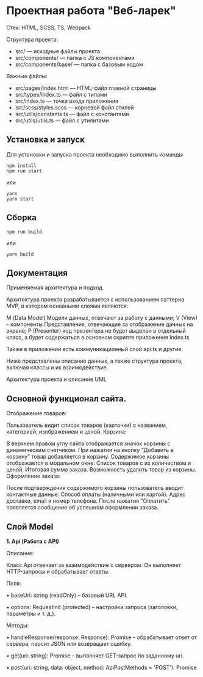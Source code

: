# Проектная работа "Веб-ларек"

Стек: HTML, SCSS, TS, Webpack

Структура проекта:
- src/ — исходные файлы проекта
- src/components/ — папка с JS компонентами
- src/components/base/ — папка с базовым кодом

Важные файлы:
- src/pages/index.html — HTML-файл главной страницы
- src/types/index.ts — файл с типами
- src/index.ts — точка входа приложения
- src/scss/styles.scss — корневой файл стилей
- src/utils/constants.ts — файл с константами
- src/utils/utils.ts — файл с утилитами

## Установка и запуск
Для установки и запуска проекта необходимо выполнить команды

```
npm install
npm run start
```

или

```
yarn
yarn start
```
## Сборка

```
npm run build
```

или

```
yarn build
```

## Документация

Применяемая архитектура и подход.

Архитектура проекта разрабатывается с использованием паттерна MVP, в котором основными слоями являются:

М (Data Model) Модели данных, отвечают за работу с данными;
V (View) - компоненты Представления, отвечающие за отображение данных на экране;
P (Presenter) код презентера не будет выделен в отдельный класс, а будет содержаться в основном скрипте приложения Index.ts

Также в приложении есть коммуникационный слой api.ts и другие.

Ниже представлены описание данных, а также структура проекта, включая классы и их взаимодействие.

Архитектура проекта и описание UML

## Основной функционал сайта.

Отображение товаров:

Пользователь видит список товаров (карточки) с названием, категорией, изображением и ценой.
Корзина:

В верхнем правом углу сайта отображается значок корзины с динамическим счетчиком.
При нажатии на кнопку "Добавить в корзину" товар добавляется в корзину.
Содержимое корзины отображается в модальном окне:
Список товаров с их количеством и ценой.
Итоговая сумма заказа.
Возможность удалить товар из корзины.
Оформление заказа:

После подтверждения содержимого корзины пользователь вводит контактные данные:
Способ оплаты (наличными или картой).
Адрес доставки, email и номер телефона.
После нажатия "Оплатить" появляется сообщение об успешном оформлении заказа.


## Слой Model

**1. Api (Работа с API)**

Описание:

Класс Api отвечает за взаимодействие с сервером. Он выполняет HTTP-запросы и обрабатывает ответы.

Поля:

•	baseUrl: string (readOnly) – базовый URL API.

•	options: RequestInit (protected) – настройки запроса (заголовки, параметры и т. д.).

Методы:

•	handleResponse(response: Response): Promise<object> – обрабатывает ответ от сервера, парсит JSON или возвращает ошибку.

•	get(uri: string): Promise<object> – выполняет GET-запрос по заданному uri.

•	post(uri: string, data: object, method: ApiPostMethods = 'POST'): Promise<object> – отправляет POST, PUT или DELETE-запрос, принимает uri, данные и тип метода.

**2. LarekApi (Работа с API WebLarek)**

Описание:

Класс LarekApi выполняет взаимодействие с сервером WebLarek, загружает товары и оформляет заказы. Наследует класс Api и реализует интерфейс ILarekApi. Конструктор класса принимает URL-адрес хоста cdn, базовый URL-адрес baseUrl и опции для запроса options. В конструкторе вызывается конструктор родительского класса Api с переданными параметрами.

Поля:

•	cdn: string (readonly) – URL для получения изображений товаров.

Методы:

•	getProducts(): Promise<Product[]> – получает список товаров с сервера.

•	getProduct(id: string): Promise<Product> – получает данные конкретного товара.

•	createOrder(orderData: OrderData): Promise<OrderResponse> – отправляет заказ и получает ответ от сервера.

**3. Model<T> (Базовая модель)**

Описание:

Базовая модель - абстрактный класс для работы с данными.

Поля:

•	constructor(data: Partial<T>, protected events: IEvents) - принимает данные для хранения/передачи и эвент эмиттер.

Методы:

•	emitChanges(event: string, payload?: object) – вызывает эвент.
 
**4. BasketModel (Корзина)**

Описание:

Хранит и управляет товарами в корзине. Наследуется от abstract class Model<T>. При изменении данных в BasketModel (например, добавлении товара), BasketView обновляет интерфейс.

Поля:

•	items: Map<string, { price: number}> – Map, где ключ – id товара

Методы:

•	add(id: string) – добавляет товар в корзину 

•	remove(id: string) – удаляет товар

•	setTotal(): number – возвращает общую сумму товаров в корзине.

•	clearBasket() – очищает корзину.

•	basketCounter() – возвращает количество товаров.

**6. CatalogModel (Каталог товаров)**

Описание:

Управляет списком товаров. Наследуется от abstract class Model<T>.

Поля:

•	items: IProduct[] – массив товаров.

Методы:

•	setItems(items: IProduct[]) – загружает список товаров.

•	getProduct(id: string): IProduct – получает товар по id.
 
**7. OrderModel (Модель заказа)**

Описание:

Хранит данные о заказе и обновляет их. Включает информацию о способе оплаты, адресе доставки, контактных данных пользователя и списке товаров. Наследуется от abstract class Model<T>.

Поля:

•	id: string – идентификатор заказа.

•	total: number | null – сумма заказа.

•	error?: string – ошибка (если есть).

•	payment?: PaymentMethod – выбранный метод оплаты.

•	address: string – адрес доставки.

•	phone: number – номер телефона пользователя.

•	email: string – email пользователя.

•	items: string[] – список идентификаторов товаров в заказе.

Методы:

•	validateContacts(): boolean – проверяет, заполнены ли телефон и email.

•	validateOrder(): boolean – проверяет корректность заказа (адрес + контактные данные).

•	setOrderField(field: keyof IOrderModel, value: string | number | PaymentMethod): void – обновляет указанное поле формы. Параметр field может быть одним из ключей интерфейса IOrderModel, а value – значением соответствующего типа.

## Слой Presenter

**9. EventEmitter (Брокер событий)**

Описание:

Класс EventEmitter управляет событиями, реализует паттерн "Observer" (Наблюдатель).

Поля:

•	_events: Map<EventName, Set<Subscriber>> – хранилище событий и подписчиков.

Методы:

•	on(eventName: EventName, callback: (event: T) => void) – подписка на событие.

•	off(eventName: EventName, callback: Subscriber) – удаление подписки.

•	emit(eventName: string, data?: T) – уведомление подписчиков.

•	onAll(callback: (event: EmitterEvent) => void) – подписка на все события.

•	offAll() – удаление всех подписчиков.

•	trigger(eventName: string, context?: Partial<T>) – генерирует событие с указанными параметрами.
 

## Слой View

**10. Component<T> (Базовый UI-компонент)**

Описание:

Абстрактный класс, который является базовым компонентом, служащим основой для всех UI-компонентов. Управляет взаимодействием с DOM и обновлением данных. Конструктор принимает один параметр - контейнер типа HTMLElement, в котором компонент будет рендериться.

Поля:

•	events: IEvents (protected) – объект событий для управления подписками и отправкой событий.

Методы:

•	toggleClass(element: HTMLElement, className: string, force?: boolean): void – добавляет или удаляет CSS-класс у элемента.

•	setText(element: HTMLElement, value: unknown): void – устанавливает текстовое содержимое элемента.

•	setDisabled(element: HTMLElement, state: boolean): void – блокирует или разблокирует элемент.

•	setHidden(element: HTMLElement): void – скрывает элемент (display: none).

•	setVisible(element: HTMLElement): void – показывает элемент.

•	setImage(element: HTMLImageElement, src: string, alt?: string): void – устанавливает изображение для img.

•	render(data?: Partial<T>): HTMLElement – абстрактный метод для рендеринга компонента (реализуется в наследниках).

**11. PageView (Представление страницы)**

Описание:

Управляет отображением карточек товаров и корзины. Получает данные о товарах через метод setItems и отображает их на странице. Наследуется от Component<T>.

Поля:

•	basketCounter: HTMLElement – счетчик товаров в корзине.

•	galleryContainer: HTMLElement – контейнер карточек.

•	basketButton: HTMLElement – кнопка корзины.

Методы:

•	basketCounter(): void – обновляет счетчик корзины, получая данные из модели корзины (BasketModel).

•	renderCards(items: IProduct[]): void – отрисовывает товары на странице. Принимает массив товаров (items) и создает карточки для каждого товара.
 
**12. BasketView (Представление корзины)**

Описание:

Отвечает за отображение товаров в корзине. Получает данные о товарах в корзине через метод setItems и отображает их в модальном окне. Наследуется от Component<T>.

Поля:

• template: HTMLTemplateElement - Статическое поле, которое содержит HTML-шаблон корзины.
•	list, total, checkoutButton: HTMLElement – элементы интерфейса.

Методы:
•	constructor(container: HTMLElement, events: IEvents) - инициализирует компонент, связывая его с DOM-элементом (container) и объектом событий (events) для управления отображением и обработкой пользовательских действий.

•	setTotal(): number – обновляет сумму товаров в корзине, получая данные из модели корзины (BasketModel).

•	setItems(items: Map<string, { price: number }>): void – принимает данные о товарах в корзине и отображает их.

• render(): HTMLElement - отвечает за создание DOM-элемента (или его обновление) на основе текущего состояния данных.

•	setCheckoutButtonState(enabled: boolean): void - Управляет состоянием кнопки "оформить заказ" (включает или выключает её)
 
**13. OrderView (Форма заказа Представление)**

Описание:

Отображает и обрабатывает форму заказа. Управляет вводом данных пользователя, таких как способ оплаты и адрес доставки. Пользователь вводит адрес вручную, а данные передаются в модель заказа (OrderModel). Наследуется от PopupView<T>.

Поля:

•	payment: PaymentMethod – способ оплаты.

•	address: HTMLElement – поле адреса.

•	button: HTMLButtonElement – кнопка оформления заказа (Далее).

Методы:
•	constructor(container: HTMLElement, events: IEvents) - инициализирует компонент, связывая его с DOM-элементом (container) и объектом событий (events) для управления отображением и обработкой пользовательских действий.

•	setPaymentMethod(method: PaymentMethod): void – устанавливает способ оплаты, получая данные из модели заказа (OrderModel).

•	setAddressValue(address: string): void – Устанавливает значение в поле адреса.

•	setSubmitEnabled(state: boolean): void - Управляет состоянием кнопки Далее (активна/неактивна)

•	showErrors(errors: string[]): void - Отображает переданные сообщения об ошибках
 
**14. PopupView<T> (Модальное окно Представление)**

Описание:

Абстрактный класс для всплывающих окон. Получает данные через метод render и отображает их в модальном окне. Наследуется от Component<T>.

Поля:

•	closeButton: HTMLButtonElement (protected) – кнопка закрытия.

•	content: HTMLElement (protected) – содержимое окна.

Методы:

•	open(): void – открывает окно.

•	close(): void – закрывает окно.

•	render(data?: object): HTMLElement – отображает содержимое окна, принимая данные через параметр data.
 
**15. ContactsView (Форма контактов Представление)**

Описание:

Обрабатывает ввод телефона и email, которые пользователь вводит вручную. Управляет передачей этих данных в модель контактов (OrderModel). Наследуется от PopupView<T>.

Поля:

•	phoneInput: HTMLInputElement – поле для ввода номера телефона.

•	emailInput: HTMLInputElement – поле для ввода email.

•	button: HTMLButtonElement – кнопка подтверждения ввода контактных данных (Далее).

Методы:

•	constructor(container: HTMLElement, events: IEvents) - инициализирует компонент, связывая его с DOM-элементом (container) и объектом событий (events) для управления отображением и обработкой пользовательских действий. При изменении полей генерирует события:
contacts:phone-changed (с текущим значением), contacts:email-changed. При клике на кнопку - contacts:submit.

•	setPhoneValue(value: string): void - Устанавливает отображаемое значение в поле телефона

•	setEmailValue(value: string): void - Устанавливает отображаемое значение в поле email

•	setSubmitEnabled(state: boolean): void - Управляет состоянием кнопки Далее (активна/неактивна)

•	showErrors(errors: string[]): void - Отображает переданные сообщения об ошибках
 
**16. OrderResultView (Результат заказа Представление)**

Описание:

Отображает информацию о заказе. Наследуется от PopupView<T>.

Поля:

•	id: HTMLElement – элемент для отображения идентификатора заказа.

•	total: HTMLElement – элемент для отображения общей суммы заказа.

•	error?: HTMLElement – элемент для отображения ошибки (если есть).

•	button: HTMLElement – кнопка для возвращения на главный экран.

Методы:

•	constructor(container: HTMLElement, events: IEvents)

•	setTotal(): number – отображает сумму заказа, получает данные из OrderModel.

**17. CardView (Отображение карточки товара)**

Описание:

Отвечает за отображение товара в виде карточки. Карточка может иметь три представления: базовая страница, превью и полная карточка. В зависимости от типа представления, на карточке могут отображаться не все поля. Карточка создается из шаблона (template), а ее добавление в DOM управляется презентером. Наследуется от Component<T>.

Поля:

•	title: HTMLElement – заголовок товара.

•	image?: HTMLImageElement – изображение товара.

•	price: HTMLElement – цена товара.

•	description?: HTMLElement - описание товара (только для превью).

•	category?: HTMLElement – категория товара.

•	button?: HTMLButtonElement – кнопка добавления товара в корзину (только для превью).

•	index?: HTMLElement - порядковый номер товара в корзине (только для корзины).

Методы:

•	constructor(container: HTMLElement, actions?: ICardActions) - Инициализирует карточку товара, связывая её с DOM-элементом (container) и опциональными действиями (actions) для обработки кликов и других взаимодействий.

**18. type CardViewType = 'catalog' | 'preview' | 'basket' // как будет выглядеть карточка товара**

## Описание событий

 "product:add-to-cart"  Добавление товара в корзину

 "product:remove-from-cart"  Удаление товара из корзины

 "cart:clear"   Очистка корзины

 "cart:update-counter"   Обновление количества товаров в корзине

 "cart:calculate-total"   Пересчет суммы товаров в корзине

 "order:submit"   Отправка заказа

 "order:success"   Успешное оформление заказа

 "order:error"   Ошибка при оформлении заказа

 "order:update-status"   Обновление статуса заказа

 "form:validate"   Проверка валидности формы

 "form:update"   Обновление данных в форме заказа

 "popup:open"   Открытие всплывающего окна

 "popup:close"   Закрытие всплывающего окна

 "contacts:update"   Обновление контактных данных

 "contacts:phone-changed" (с текущим значением) При изменении полей генерирует события

 "contacts:email-changed" При изменении полей генерирует события

 "contacts:submit" При клике на кнопку

 "contacts:validate"   Валидация контактной информации

 "payment:select-method"   Выбор метода оплаты

 "page:render-products"   Отрисовка товаров на странице

 "page:render-cart"   Отрисовка содержимого корзины

 "modal:open"   Открытие модального окна

 "modal:close"   Закрытие модального окна




## Описание Интерфейсов:
```
Управляет подпиской, вызовом и обработкой событий
```
interface **IEvents**
{
    on<T extends object>(event: EventName, callback: (data: T) => void): void; //Добавляет подписчика (callback) на указанное событие (event)
    
    emit<T extends object>(event: string, data?: T): void; //Вызывает (emit) событие, передавая данные подписчикам

    trigger<T extends object>(event: string, context?: Partial<T>): (data: T) => void; } //Создает коллбэк, который автоматически вызывает emit с заданными данными (context)

```
Интерфейс для работы с API WebLarek
```
Описывает методы взаимодействия с сервером WebLarek

interface **ILarekApi** 
{
  getProductList: () => Promise<IProduct[]>; //Загружает список товаров с сервера

  getProduct: (id: string) => Promise<IProduct>; //Получает данные конкретного товара по id

  orderProduct: (order: IOrder) => Promise<IOrderResult>; //Отправляет заказ на сервер и получает результат (IOrderResult)
}

```
Базовый интерфейс моделей данных
```
Описывает модель, которая может отправлять события при изменении данных

interface **IModel**<T> 
{
  emitChanges(event: string, payload?: object): void; //Отправляет (emit) событие при изменении данных в модели
}

```
Интерфейс корзины товаров
```
Определяет методы управления корзиной

interface **IBasketModel** 
{
  items: string[];

  setTotal(): number; //Возвращает общую сумму товаров в корзине

}

``` 
Интерфейс формы контактных данных
```
Определяет структуру данных контактной информации пользователя

interface **IContactsForm** 
{
  payment?: PaymentMethod; //Выбранный способ оплаты

  address: string; //Адрес доставки

  phone: number; //Телефон пользователя

  email: string; //Email пользователя
}

```
Интерфейс отображения корзины
```
Описывает структуру данных корзины

interface **IBasket** 
{
  list: HTMLElement[]; //Список товаров в корзине (DOM-элементы)

  setTotal(): number; //Общая сумма товаров
}

```
Интерфейс карточки товара
```
Описывает структуру карточки товара на странице

interface **ICard** 
{
  title: string; //Название товара

  image?: string; //Ссылка на изображение товара

  description?: string; //Описание товара

  category?: string; //Категория товара

  price: number; //Цена товара

  button?: HTMLButtonElement; //Кнопка добавления в корзину

  renderProductItem(): void; //Рендер карточки товара в DOM
}

interface **ICardActions** {
  onClick: (event: MouseEvent) => void; //Используется для обработки события клика на карточке товара
}

```
Интерфейс представления контактов
```
Описывает структуру данных и методы для работы с контактами пользователя

interface **IContactsView** 
{
phone: number; // Номер телефона пользователя

email: string; // Электронная почта пользователя

setEmail(): void; // Метод для установки электронной почты

setPhoneNumber(): void; // Метод для установки номера телефона

setOrder(): void; // Метод для установки заказа
}

```
Интерфейс результата заказа
```
Описывает структуру данных, возвращаемых после оформления заказа

interface **IOrderResult** 
{
id?: number; // Уникальный идентификатор заказа (опционально)

total: number; // Общая стоимость заказа

setTotalPrice(): void; // Метод для установки общей стоимости заказа
}

```
Интерфейс заказа
```
Описывает структуру данных заказа и методы для его управления

interface **IOrder** 
{
payment?: PaymentMethod; // Способ оплаты (опционально)

email: string; // Электронная почта пользователя

phone: number; // Номер телефона пользователя

address: string; // Адрес доставки

items: string[]; // Список товаров в заказе

total: number; // Общая стоимость заказа

setPaymentMethod(): void; // Метод для установки способа оплаты

setAddress(): void; // Метод для установки адреса доставки
}

```
Интерфейс представления страницы
```
Описывает структуру данных и методы для отображения страницы с товарами

interface **IPageView** 
{
items: IProduct[]; // Список товаров на странице

basketCounter(): void; // Метод для отображения счетчика корзины

renderCards(): void; // Метод для рендеринга карточек товаров
}

```
Интерфейс всплывающего окна
```
Описывает структуру данных и методы для работы с всплывающими окнами

interface **IPopup** 
{
closeButton: HTMLButtonElement; // Кнопка закрытия всплывающего окна

content: string; // Содержимое всплывающего окна

open(): void; // Метод для открытия всплывающего окна

close(): void; // Метод для закрытия всплывающего окна

render(data: IPopup): HTMLElement; // Метод для рендеринга всплывающего окна
}

```
Интерфейс товара
```
Описывает структуру данных товара

interface **IProduct** 
{
id: string; // Уникальный идентификатор товара

description: string; // Описание товара

image: string; // Ссылка на изображение товара

title: string; // Название товара

category: string; // Категория товара

price: number | null; // Цена товара (может быть null)
}

```
Интерфейс модели каталога
```
Описывает структуру данных и методы для работы с каталогом товаров

interface **ICatalogModel** 
{
items: IProduct[]; // Список товаров в каталоге

setItems(items: IProduct[]): void; // Метод для установки списка товаров после загрузки API

getProduct(id: string): IProduct; // Метод для получения товара по идентификатору (используется при рендере списков)
}